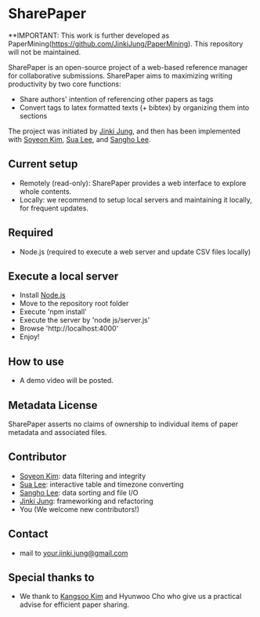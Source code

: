 # SharePaper

**IMPORTANT: This work is further developed as PaperMining(https://github.com/JinkiJung/PaperMining). This repository will not be maintained.

SharePaper is an open-source project of a web-based reference manager for collaborative submissions.
SharePaper aims to maximizing writing productivity by two core functions:
- Share authors' intention of referencing other papers as tags
- Convert tags to latex formatted texts (+ bibtex) by organizing them into sections

The project was initiated by [Jinki Jung](https://github.com/jinkijung), and then has been implemented with [Soyeon Kim](https://github.com/soykim314), [Sua Lee](https://github.com/otterlee), and [Sangho Lee](https://github.com/kimmydkemf).

## Current setup
- Remotely (read-only): SharePaper provides a web interface to explore whole contents.
- Locally: we recommend to setup local servers and maintaining it locally, for frequent updates.

## Required
- Node.js (required to execute a web server and update CSV files locally)

## Execute a local server
- Install [Node.js](https://nodejs.org/en/)
- Move to the repository root folder
- Execute 'npm install'
- Execute the server by 'node js/server.js'
- Browse 'http://localhost:4000'
- Enjoy!

## How to use
 - A demo video will be posted.

## Metadata License
SharePaper asserts no claims of ownership to individual items of paper metadata and associated files. 

## Contributor
 - [Soyeon Kim](https://github.com/soykim314): data filtering and integrity
 - [Sua Lee](https://github.com/otterlee): interactive table and timezone converting
 - [Sangho Lee](https://github.com/kimmydkemf): data sorting and file I/O
 - [Jinki Jung](https://github.com/jinkijung): frameworking and refactoring
 - You (We welcome new contributors!)

## Contact
 - mail to your.jinki.jung@gmail.com

## Special thanks to
 - We thank to [Kangsoo Kim](http://www.kangsookim.com/) and Hyunwoo Cho who give us a practical advise for efficient paper sharing.

